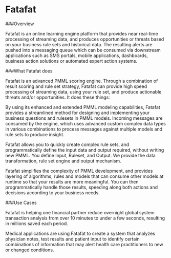Fatafat
===
###Overview

Fatafat is an online learning engine platform that provides near real-time processing of streaming data, and produces opportunities or threats based on your business rule sets and historical data.   The resulting alerts are pushed into a messaging queue which can be consumed via downstream applications such as SMS portals, mobile applications, dashboards, business action solutions or automated expert action systems.   

###What Fatafat does

Fatafat is an advanced PMML scoring engine.  Through a combination of result scoring and rule set strategy, Fatafat can provide high speed processing of streaming data, using your rule set, and produce actionable threats and/or opportunities.  It does these things:

By using its enhanced and extended PMML modeling capabilities, Fatafat provides a streamlined method for designing and implementing your business questions and rulesets in PMML models.  Incoming messages are consumed by the engine, which uses advanced custom complex data types in various combinations to process messages against multiple models and rule sets to produce insight.   
	
Fatafat allows you to quickly create complex rule sets, and programmatically define the input data and output required, without writing new PMML.  You define Input, Ruleset, and Output.  We provide the data transformation, rule set engine and output mechanism. 

Fatafat simplifies the complexity of PMML development, and provides layering of algorithms, rules and models that can consume other models at runtime so that your results are more meaningful. You can then programmatically handle those results, speeding along both actions and decisions according to your business needs.

###Use Cases

Fatafat is helping one financial partner reduce overnight global system transaction analysis from over 10 minutes to under a few seconds, resulting in millions saved each period. 

Medical applications are using Fatafat to create a system that analyzes physician notes, test results and patient input to identify certain combinations of information that may alert health care practitioners to new or changed conditions.
